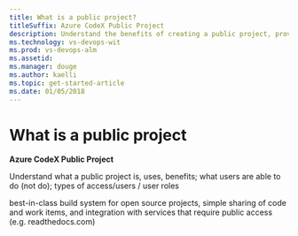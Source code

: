 ```yaml
---
title: What is a public project? 
titleSuffix: Azure CodeX Public Project
description: Understand the benefits of creating a public project, provide anonymous users ability to view your projects
ms.technology: vs-devops-wit
ms.prod: vs-devops-alm
ms.assetid: 
ms.manager: douge
ms.author: kaelli
ms.topic: get-started-article
ms.date: 01/05/2018
---
```


# What is a public project

**Azure CodeX Public Project**  

Understand what a public project is, uses, benefits; what users are able to do (not do); types of access/users / user roles 
 

best-in-class build system for open source projects, simple sharing of code and work items, and integration with services that require public access (e.g. readthedocs.com)
 